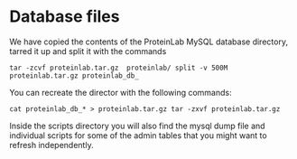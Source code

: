 Database files
==============

We have copied the contents of the ProteinLab MySQL database directory, tarred it up and split it with the commands

``
tar -zcvf proteinlab.tar.gz  proteinlab/
split -v 500M proteinlab.tar.gz proteinlab_db_
``

You can recreate the director with the following commands:

``
cat proteinlab_db_* > proteinlab.tar.gz
tar -zxvf proteinlab.tar.gz
``

Inside the scripts directory you will also find the mysql dump file and individual scripts for some of the admin tables
that you might want to refresh independently.
 
